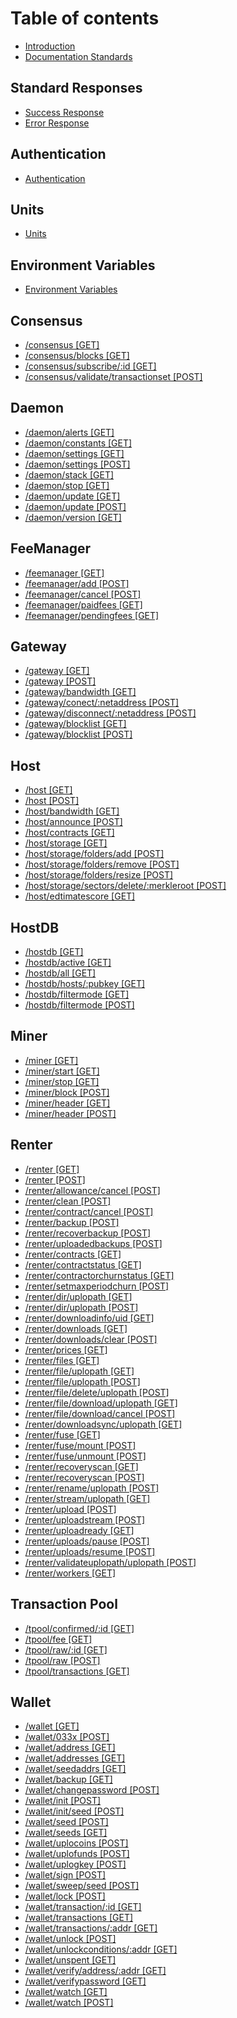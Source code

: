 # Table of contents

* [Introduction](README.md)
* [Documentation Standards](introduction/documentation-standards.md)

## Standard Responses
* [Success Response](standard-responses/success-response.md)
* [Error Response](standard-responses/error-response.md)

## Authentication
* [Authentication](authentication/authentication.md)

## Units
* [Units](units/units.md)

## Environment Variables
* [Environment Variables](environment-variables/environment-variables.md)

## Consensus
* [/consensus [GET]](consensus/consensus-get.md)
* [/consensus/blocks [GET]](consensus/consensus-blocks-get.md)
* [/consensus/subscribe/:id [GET]](consensus/consensussubscribe-id-get.md)
* [/consensus/validate/transactionset [POST]](consensus/consensus-validate-transactionset-post.md)

## Daemon
* [/daemon/alerts [GET]](daemon/daemon-alerts-get.md)
* [/daemon/constants [GET]](daemon/daemon-constants-get.md)
* [/daemon/settings [GET]](daemon/daemon-settings-get.md)
* [/daemon/settings [POST]](daemon/daemon-settings-post.md)
* [/daemon/stack [GET]](daemon/daemon-stack-get.md)
* [/daemon/stop [GET]](daemon/daemon-stop-get.md)
* [/daemon/update [GET]](daemon/daemon-update-get.md)
* [/daemon/update [POST]](daemon/daemon-update-post.md)
* [/daemon/version [GET]](daemon/daemon-version-get.md)

## FeeManager
* [/feemanager [GET]](feemanager/feemanager-get.md)
* [/feemanager/add [POST]](feemanager/feemanager-add-post.md)
* [/feemanager/cancel [POST]](feemanager/feemanager-cancel-post.md)
* [/feemanager/paidfees [GET]](feemanager/feemanager-paidfees-get.md)
* [/feemanager/pendingfees [GET]](feemanager/feemanager-pendingfees-get.md)

## Gateway
* [/gateway [GET]](gateway/gateway-get.md)
* [/gateway [POST]](gateway/gateway-post.md)
* [/gateway/bandwidth [GET]](gateway/gateway-bandwidth-get.md)
* [/gateway/conect/:netaddress [POST]](gateway/gateway-connect-netaddress-post.md)
* [/gateway/disconnect/:netaddress [POST]](gateway/gateway-disconnect-netaddress-post.md)
* [/gateway/blocklist [GET]](gateway/gateway-blocklist-get.md)
* [/gateway/blocklist [POST]](gateway/gateway-blocklist-post.md)

## Host
* [/host [GET]](host/host-get.md)
* [/host [POST]](host/host-post.md)
* [/host/bandwidth [GET]](host/host-bandwidth-get.md)
* [/host/announce [POST]](host/host-announce-post.md)
* [/host/contracts [GET]](host/host-contracts-get.md)
* [/host/storage [GET]](host/host-storage-get.md)
* [/host/storage/folders/add [POST]](host/host-storage-folders-add-post.md)
* [/host/storage/folders/remove [POST]](host/host-storage-folders-remove-post.md)
* [/host/storage/folders/resize [POST]](host/host-storage-folders-resize-post.md)
* [/host/storage/sectors/delete/:merkleroot [POST]](host/host-storage-sectors-delete-merkleroot.md)
* [/host/edtimatescore [GET]](host/host-estimatescore-get.md)

## HostDB
* [/hostdb [GET]](hostdb/hostdb-get.md)
* [/hostdb/active [GET]](hostdb/hostdb-active-get.md)
* [/hostdb/all [GET]](hostdb/hostdb-all-get.md)
* [/hostdb/hosts/:pubkey [GET]](hostdb/hostdb-hosts-pubkey-get.md)
* [/hostdb/filtermode [GET]](hostdb/hostdb-filtermode-get.md)
* [/hostdb/filtermode [POST]](hostdb/hostdb-filtermode-post.md)

## Miner
* [/miner [GET]](miner/miner-get.md)
* [/miner/start [GET]](miner/miner-start-get.md)
* [/miner/stop [GET]](miner/miner-stop-get.md)
* [/miner/block [POST]](miner/miner-block-post.md)
* [/miner/header [GET]](miner/miner-header-get.md)
* [/miner/header [POST]](miner/miner-header-post.md)

## Renter
* [/renter [GET]](renter/renter-get.md)
* [/renter [POST]](renter/renter-post.md)
* [/renter/allowance/cancel [POST]](renter/renter-allowance-cancel-post.md)
* [/renter/clean [POST]](renter/renter-clean-post.md)
* [/renter/contract/cancel [POST]](renter/renter-contract-cancel-post.md)
* [/renter/backup [POST]](renter/renter-backup-post.md)
* [/renter/recoverbackup [POST]](renter/renter-recoverbackup-post.md)
* [/renter/uploadedbackups [POST]](renter/renter-uploadedbackups-post.md)
* [/renter/contracts [GET]](renter/renter-contracts-get.md)
* [/renter/contractstatus [GET]](renter/renter-contractstatus-get.md)
* [/renter/contractorchurnstatus [GET]](renter/renter-contractorchurnstatus-get.md)
* [/renter/setmaxperiodchurn [POST]](renter/renter-setmaxperiodchurn-post.md)
* [/renter/dir/uplopath [GET]](renter/renter-dir-uplopath-get.md)
* [/renter/dir/uplopath [POST]](renter/renter-dir-uplopath-post.md)
* [/renter/downloadinfo/uid [GET]](renter/renter-downloadinfo-uid-get.md)
* [/renter/downloads [GET]](renter/renter-downloads-get.md)
* [/renter/downloads/clear [POST]](renter/renter-downloads-clear-post.md)
* [/renter/prices [GET]](renter/renter-prices-get.md)
* [/renter/files [GET]](renter/renter-files-get.md)
* [/renter/file/uplopath [GET]](renter/renter-file-uplopath-get.md)
* [/renter/file/uplopath [POST]](renter/renter-file-uplopath-post.md)
* [/renter/file/delete/uplopath [POST]](renter/renter-file-delete-uplopath-post.md)
* [/renter/file/download/uplopath [GET]](renter/renter-file-download-uplopath-get.md)
* [/renter/file/download/cancel [POST]](renter/renter-file-download-cancel-post.md)
* [/renter/downloadsync/uplopath [GET]](renter/renter-downloadsync-uplopath-get.md)
* [/renter/fuse [GET]](renter/renter-fuse-get.md)
* [/renter/fuse/mount [POST]](renter/renter-fuse-mount-post.md)
* [/renter/fuse/unmount [POST]](renter/renter-fuse-unmount-post.md)
* [/renter/recoveryscan [GET]](renter/renter-recoveryscan-get.md)
* [/renter/recoveryscan [POST]](renter/renter-recoveryscan-post.md)
* [/renter/rename/uplopath [POST]](renter/renter-rename-uplopath-post.md)
* [/renter/stream/uplopath [GET]](renter/renter-stream-uplopath-get.md)
* [/renter/upload [POST]](renter/renter-upload-post.md)
* [/renter/uploadstream [POST]](renter/renter-uploadstream-post.md)
* [/renter/uploadready [GET]](renter/renter-uploadready-get.md)
* [/renter/uploads/pause [POST]](renter/renter-uploads-pause-post.md)
* [/renter/uploads/resume [POST]](renter/renter-uploads-resume-post.md)
* [/renter/validateuplopath/uplopath [POST]](renter/renter-validateuplopath-uplopath-post.md)
* [/renter/workers [GET]](renter/renter-workers-get.md)

## Transaction Pool
* [/tpool/confirmed/:id [GET]](tpool/tpool-confirmed-id-get.md)
* [/tpool/fee [GET]](tpool/fee-get.md)
* [/tpool/raw/:id [GET]](tpool/tpool-raw-id-get.md)
* [/tpool/raw [POST]](tpool/tpool-raw-post.md)
* [/tpool/transactions [GET]](tpool/tpool-transactions-get.md)

## Wallet
* [/wallet [GET]](wallet/wallet-get.md)
* [/wallet/033x [POST]](wallet/wallet-033x-post.md)
* [/wallet/address [GET]](wallet/wallet-address-get.md)
* [/wallet/addresses [GET]](wallet/wallet-addresses-get.md)
* [/wallet/seedaddrs [GET]](wallet/wallet-seedaddrs-get.md)
* [/wallet/backup [GET]](wallet/wallet-backup-get.md)
* [/wallet/changepassword [POST]](wallet/wallet-changepassword-post.md)
* [/wallet/init [POST]](wallet/wallet-init-post.md)
* [/wallet/init/seed [POST]](wallet/wallet-init-seed-post.md)
* [/wallet/seed [POST]](wallet/wallet-seed-post.md)
* [/wallet/seeds [GET]](wallet/walletseeds-get.md)
* [/wallet/uplocoins [POST]](wallet/wallet-uplocoins-post.md)
* [/wallet/uplofunds [POST]](wallet/wallet-uplofunds-post.md)
* [/wallet/uplogkey [POST]](wallet/wallet-uplogkey-post.md)
* [/wallet/sign [POST]](wallet/wallet-sign-post.md)
* [/wallet/sweep/seed [POST]](wallet/wallet-sweep-seed-post.md)
* [/wallet/lock [POST]](wallet/wallet-lock-post.md)
* [/wallet/transaction/:id [GET]](wallet/wallet-transaction-id-get.md)
* [/wallet/transactions [GET]](wallet/wallet-transactions-get.md)
* [/wallet/transactions/:addr [GET]](wallet/wallet-transactions-addr-get.md)
* [/wallet/unlock [POST]](wallet/wallet-unlock-post.md)
* [/wallet/unlockconditions/:addr [GET]](wallet/wallet-unlockconditions-addr-get.md)
* [/wallet/unspent [GET]](wallet/wallet-unspent-get.md)
* [/wallet/verify/address/:addr [GET]](wallet/wallet-verify-address-addr-get.md)
* [/wallet/verifypassword [GET]](wallet/wallet-verifypassword-get.md)
* [/wallet/watch [GET]](wallet/wallet-watch-get.md)
* [/wallet/watch [POST]](wallet/wallet-watch-post.md)
